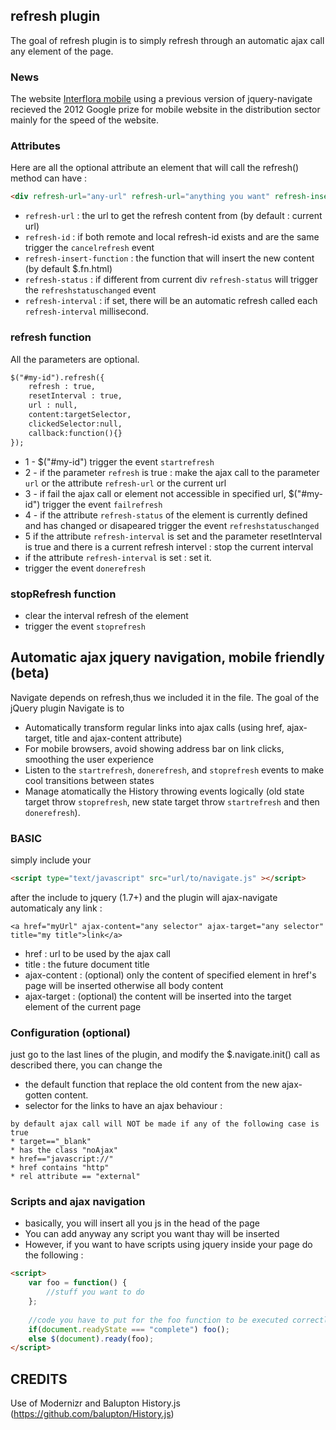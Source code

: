 ## refresh plugin

The goal of refresh plugin is to simply refresh through an automatic ajax call any element of the page. 

### News

The website <a href="http://mobile.interflora.fr">Interflora mobile</a> using a previous version of jquery-navigate recieved the 2012 Google prize for mobile website in the distribution sector mainly for the speed of the website.

### Attributes

Here are all the optional attribute an element that will call the refresh() method can have :

```html
<div refresh-url="any-url" refresh-url="anything you want" refresh-insert-function="any jquery function or plain function" refresh-status="any-string" refresh-interval="any-number"></div>
```

* `refresh-url` : the url to get the refresh content from (by default : current url)
* `refresh-id` : if both remote and local refresh-id exists and are the same trigger the `cancelrefresh` event
* `refresh-insert-function` : the function that will insert the new content (by default $.fn.html)
* `refresh-status` : if different from current div `refresh-status` will trigger the `refreshstatuschanged` event
* `refresh-interval` : if set, there will be an automatic refresh called each `refresh-interval` millisecond.

### refresh function

All the parameters are optional.

```html
$("#my-id").refresh({
    refresh : true, 
    resetInterval : true, 
    url : null,
    content:targetSelector, 
    clickedSelector:null,
    callback:function(){}
});
```

* 1 - $("#my-id") trigger the event `startrefresh`
* 2 - if the parameter `refresh` is true : make the ajax call to the parameter `url` or the attribute `refresh-url` or the current url
* 3 - if fail the ajax call or element not accessible in specified url, $("#my-id") trigger the event `failrefresh`
* 4 - if the attribute `refresh-status` of the element is currently defined and has changed or disapeared trigger the event `refreshstatuschanged`
* 5 if the attribute `refresh-interval` is set and the parameter resetInterval is true and there is a current refresh intervel : stop the current interval
* if the attribute `refresh-interval` is set : set it.
* trigger the event `donerefresh`

### stopRefresh function

* clear the interval refresh of the element
* trigger the event `stoprefresh`

## Automatic ajax jquery navigation, mobile friendly (beta)

Navigate depends on refresh,thus we included it in the file. 
The goal of the jQuery plugin Navigate is to

*  Automatically transform regular links into ajax calls (using href, ajax-target, title and ajax-content attribute)
*  For mobile browsers, avoid showing address bar on link clicks, smoothing the user experience
*  Listen to the `startrefresh`, `donerefresh`, and `stoprefresh` events to make cool transitions between states
*  Manage atomatically the History throwing events logically (old state target throw `stoprefresh`, new state target throw `startrefresh` and then `donerefresh`).

### BASIC
simply include your 

```html
<script type="text/javascript" src="url/to/navigate.js" ></script>
```

after the include to jquery (1.7+) and the plugin will ajax-navigate automaticaly any link :

```
<a href="myUrl" ajax-content="any selector" ajax-target="any selector" title="my title">link</a>
```

* href : url to be used by the ajax call
* title : the future document title
* ajax-content : (optional) only the content of specified element in href's page will be inserted otherwise all body content
* ajax-target : (optional) the content will be inserted into the target element of the current page

### Configuration (optional)

just go to the last lines of the plugin, and modify the $.navigate.init() call as described there, you can change the 

* the default function that replace the old content from the new ajax-gotten content.
* selector for the links to have an ajax behaviour : 

```
by default ajax call will NOT be made if any of the following case is true
* target=="_blank"
* has the class "noAjax"
* href=="javascript://"
* href contains "http"
* rel attribute == "external"
```

### Scripts and ajax navigation  

* basically, you will insert all you js in the head of the page
* You can add anyway any script you want thay will be inserted
* However, if you want to have scripts using jquery inside your page do the following : 

```html
<script>
	var foo = function() {
		//stuff you want to do
	};
	
    //code you have to put for the foo function to be executed correctly
	if(document.readyState === "complete") foo();
	else $(document).ready(foo);
</script>
```

## CREDITS
Use of Modernizr and Balupton History.js (https://github.com/balupton/History.js)
